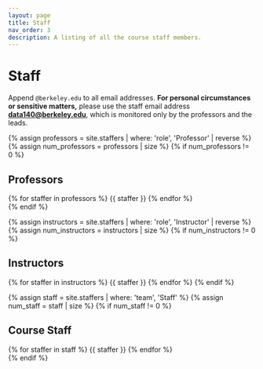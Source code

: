 ```yaml
---
layout: page
title: Staff
nav_order: 3
description: A listing of all the course staff members.
---
```


# Staff

Append `@berkeley.edu` to all email addresses. **For personal circumstances or sensitive matters,** please use the staff email address **[data140@berkeley.edu](mailto:data140@berkeley.edu)**, which is monitored only by the professors and the leads.

{% assign professors = site.staffers | where: 'role', 'Professor' | reverse %}
{% assign num_professors = professors | size %}
{% if num_professors != 0 %}
## Professors

<div class = "role flex">
    {% for staffer in professors %}
    {{ staffer }}
    {% endfor %}
</div>
{% endif %}
    
{% assign instructors = site.staffers | where: 'role', 'Instructor' | reverse %}
{% assign num_instructors = instructors | size %}
{% if num_instructors != 0 %}
## Instructors

{% for staffer in instructors %}
{{ staffer }}
{% endfor %}
{% endif %}

{% assign staff = site.staffers | where: 'team', 'Staff' %}
{% assign num_staff = staff | size %}
{% if num_staff != 0 %}
## Course Staff

<div class = "role flex">
    {% for staffer in staff %}
    {{ staffer }}
    {% endfor %}
</div>
{% endif %}

